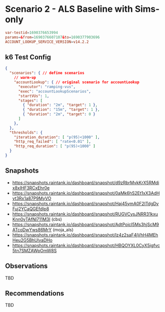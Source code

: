 # Scenario 2 - ALS Baseline with Sims-only

```conf
var-testid=1690376653994
params=&from=1690376607107&to=1690377903696
ACCOUNT_LOOKUP_SERVICE_VERSION=v14.2.2
```

## k6 Test Config

```json
{
  "scenarios": { // define scenarios
    // warm-up
    "accountLookup": { // original scenario for accountLookup
      "executor": "ramping-vus",
      "exec": "accountLookupScenarios",
      "startVUs": 1,
      "stages": [
        { "duration": "2m", "target": 1 },
        { "duration": "15m", "target": 1 },
        { "duration": "2m", "target": 0 }
      ]
    },
  },
  "thresholds": {
    "iteration_duration": [ "p(95)<1000" ],
    "http_req_failed": [ "rate<0.01" ],
    "http_req_duration": [ "p(95)<1000" ]
  }
}
```

## Snapshots

- https://snapshots.raintank.io/dashboard/snapshot/d9zRbrMvkKrX5RMdix8xIHF3RCxEhr0e
- https://snapshots.raintank.io/dashboard/snapshot/0aMk6hS2Et1xX3AdHvt3Rx1a87P9MyVO
- https://snapshots.raintank.io/dashboard/snapshot/Haj45ymA0F2ITdgDvFuj2YCaQGEfdIp8
- https://snapshots.raintank.io/dashboard/snapshot/RUGVCysJNRR31kxuKnn0vTAfNl711M3I (cbs)
- https://snapshots.raintank.io/dashboard/snapshot/AdtPoicI5Ms3hjScM9ATcoDwYws86MrY (moja_als)
- https://snapshots.raintank.io/dashboard/snapshot/lz4z2saF4jVhH4MEhHeu2G5BhUlvaDHo
- https://snapshots.raintank.io/dashboard/snapshot/HBQOYXL0CyX5igfvc5tn7SMZAWpOmW8S

## Observations

TBD

## Recommendations

TBD
